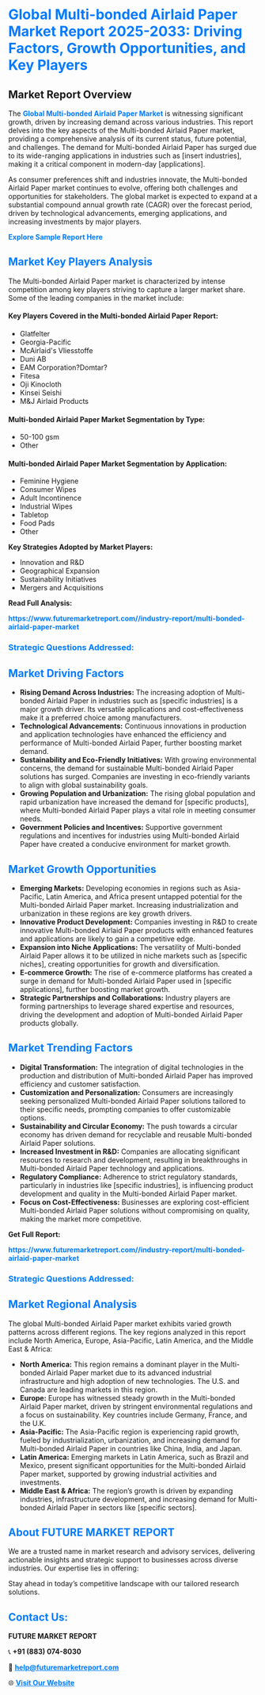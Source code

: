 <h1 style="color: #007BFF;">Global Multi-bonded Airlaid Paper Market Report 2025-2033: Driving Factors, Growth Opportunities, and Key Players</h1>

<section id="overview">
<h2>Market Report Overview</h2>
<p>The <a href="https://www.futuremarketreport.com//industry-report/multi-bonded-airlaid-paper-market" style="color: #007BFF; text-decoration: none;"><strong>Global Multi-bonded Airlaid Paper Market</strong></a> is witnessing significant growth, driven by increasing demand across various industries. This report delves into the key aspects of the Multi-bonded Airlaid Paper market, providing a comprehensive analysis of its current status, future potential, and challenges. The demand for Multi-bonded Airlaid Paper has surged due to its wide-ranging applications in industries such as [insert industries], making it a critical component in modern-day [applications].</p>
<p>As consumer preferences shift and industries innovate, the Multi-bonded Airlaid Paper market continues to evolve, offering both challenges and opportunities for stakeholders. The global market is expected to expand at a substantial compound annual growth rate (CAGR) over the forecast period, driven by technological advancements, emerging applications, and increasing investments by major players.</p>
</section>

<section id="overview">
<p><a href="https://www.futuremarketreport.com//request-sample/reportId=46760" style="color: #007BFF; text-decoration: none;"><strong>Explore Sample Report Here</strong></a></p>
</section>

<section id="key-players">
<h2 style="color: #007BFF;">Market Key Players Analysis</h2>
<p>The Multi-bonded Airlaid Paper market is characterized by intense competition among key players striving to capture a larger market share. Some of the leading companies in the market include:</p>
<h4>Key Players Covered in the Multi-bonded Airlaid Paper Report:</h4>
<ul><li>Glatfelter</li><li>Georgia-Pacific</li><li>McAirlaid&#039;s Vliesstoffe</li><li>Duni AB</li><li>EAM Corporation?Domtar?</li><li>Fitesa</li><li>Oji Kinocloth</li><li>Kinsei Seishi</li><li>M&amp;J Airlaid Products</li></ul>
<h4>Multi-bonded Airlaid Paper Market Segmentation by Type:</h4>
<ul><li>50-100 gsm</li><li>Other</li></ul>

<h4>Multi-bonded Airlaid Paper Market Segmentation by Application:</h4>
<ul><li>Feminine Hygiene</li><li>Consumer Wipes</li><li>Adult Incontinence</li><li>Industrial Wipes</li><li>Tabletop</li><li>Food Pads</li><li>Other</li></ul>
<p><strong>Key Strategies Adopted by Market Players:</strong></p>
<ul>
<li>Innovation and R&D</li>
<li>Geographical Expansion</li>
<li>Sustainability Initiatives</li>
<li>Mergers and Acquisitions</li>
</ul>
</section>

<section>
<p><strong>Read Full Analysis: </strong></p><a href="https://www.futuremarketreport.com//industry-report/multi-bonded-airlaid-paper-market" style="color: #007BFF; text-decoration: none;"><strong>https://www.futuremarketreport.com//industry-report/multi-bonded-airlaid-paper-market</strong></a>
<h3 style="color: #007BFF;">Strategic Questions Addressed:</h3>
</section>

<section id="driving-factors">
<h2 style="color: #007BFF;">Market Driving Factors</h2>
<ul>
<li><strong>Rising Demand Across Industries:</strong> The increasing adoption of Multi-bonded Airlaid Paper in industries such as [specific industries] is a major growth driver. Its versatile applications and cost-effectiveness make it a preferred choice among manufacturers.</li>
<li><strong>Technological Advancements:</strong> Continuous innovations in production and application technologies have enhanced the efficiency and performance of Multi-bonded Airlaid Paper, further boosting market demand.</li>
<li><strong>Sustainability and Eco-Friendly Initiatives:</strong> With growing environmental concerns, the demand for sustainable Multi-bonded Airlaid Paper solutions has surged. Companies are investing in eco-friendly variants to align with global sustainability goals.</li>
<li><strong>Growing Population and Urbanization:</strong> The rising global population and rapid urbanization have increased the demand for [specific products], where Multi-bonded Airlaid Paper plays a vital role in meeting consumer needs.</li>
<li><strong>Government Policies and Incentives:</strong> Supportive government regulations and incentives for industries using Multi-bonded Airlaid Paper have created a conducive environment for market growth.</li>
</ul>
</section>

<section id="growth-opportunities">
<h2 style="color: #007BFF;">Market Growth Opportunities</h2>
<ul>
<li><strong>Emerging Markets:</strong> Developing economies in regions such as Asia-Pacific, Latin America, and Africa present untapped potential for the Multi-bonded Airlaid Paper market. Increasing industrialization and urbanization in these regions are key growth drivers.</li>
<li><strong>Innovative Product Development:</strong> Companies investing in R&D to create innovative Multi-bonded Airlaid Paper products with enhanced features and applications are likely to gain a competitive edge.</li>
<li><strong>Expansion into Niche Applications:</strong> The versatility of Multi-bonded Airlaid Paper allows it to be utilized in niche markets such as [specific niches], creating opportunities for growth and diversification.</li>
<li><strong>E-commerce Growth:</strong> The rise of e-commerce platforms has created a surge in demand for Multi-bonded Airlaid Paper used in [specific applications], further boosting market growth.</li>
<li><strong>Strategic Partnerships and Collaborations:</strong> Industry players are forming partnerships to leverage shared expertise and resources, driving the development and adoption of Multi-bonded Airlaid Paper products globally.</li>
</ul>
</section>

<section id="trending-factors">
<h2 style="color: #007BFF;">Market Trending Factors</h2>
<ul>
<li><strong>Digital Transformation:</strong> The integration of digital technologies in the production and distribution of Multi-bonded Airlaid Paper has improved efficiency and customer satisfaction.</li>
<li><strong>Customization and Personalization:</strong> Consumers are increasingly seeking personalized Multi-bonded Airlaid Paper solutions tailored to their specific needs, prompting companies to offer customizable options.</li>
<li><strong>Sustainability and Circular Economy:</strong> The push towards a circular economy has driven demand for recyclable and reusable Multi-bonded Airlaid Paper solutions.</li>
<li><strong>Increased Investment in R&D:</strong> Companies are allocating significant resources to research and development, resulting in breakthroughs in Multi-bonded Airlaid Paper technology and applications.</li>
<li><strong>Regulatory Compliance:</strong> Adherence to strict regulatory standards, particularly in industries like [specific industries], is influencing product development and quality in the Multi-bonded Airlaid Paper market.</li>
<li><strong>Focus on Cost-Effectiveness:</strong> Businesses are exploring cost-efficient Multi-bonded Airlaid Paper solutions without compromising on quality, making the market more competitive.</li>
</ul>
</section>

<section>
<p><strong>Get Full Report: </strong></p><a href="https://www.futuremarketreport.com//industry-report/multi-bonded-airlaid-paper-market" style="color: #007BFF; text-decoration: none;"><strong>https://www.futuremarketreport.com//industry-report/multi-bonded-airlaid-paper-market</strong></a>
<h3 style="color: #007BFF;">Strategic Questions Addressed:</h3>
</section>


<section id="regional-analysis">
<h2 style="color: #007BFF;">Market Regional Analysis</h2>
<p>The global Multi-bonded Airlaid Paper market exhibits varied growth patterns across different regions. The key regions analyzed in this report include North America, Europe, Asia-Pacific, Latin America, and the Middle East & Africa:</p>
<ul>
<li><strong>North America:</strong> This region remains a dominant player in the Multi-bonded Airlaid Paper market due to its advanced industrial infrastructure and high adoption of new technologies. The U.S. and Canada are leading markets in this region.</li>
<li><strong>Europe:</strong> Europe has witnessed steady growth in the Multi-bonded Airlaid Paper market, driven by stringent environmental regulations and a focus on sustainability. Key countries include Germany, France, and the U.K.</li>
<li><strong>Asia-Pacific:</strong> The Asia-Pacific region is experiencing rapid growth, fueled by industrialization, urbanization, and increasing demand for Multi-bonded Airlaid Paper in countries like China, India, and Japan.</li>
<li><strong>Latin America:</strong> Emerging markets in Latin America, such as Brazil and Mexico, present significant opportunities for the Multi-bonded Airlaid Paper market, supported by growing industrial activities and investments.</li>
<li><strong>Middle East & Africa:</strong> The region’s growth is driven by expanding industries, infrastructure development, and increasing demand for Multi-bonded Airlaid Paper in sectors like [specific sectors].</li>
</ul>
</section>

<footer>
<h2 style="color: #007BFF;">About FUTURE MARKET REPORT</h2>
<p>We are a trusted name in market research and advisory services, delivering actionable insights and strategic support to businesses across diverse industries. Our expertise lies in offering:</p>

<p>Stay ahead in today’s competitive landscape with our tailored research solutions.</p>

<h2 style="color: #007BFF;">Contact Us:</h2>
<p><strong>FUTURE MARKET REPORT</strong></p>
<p>📞 <strong>+91 (883) 074-8030</strong></p>
<p>📧 <strong><a href="mailto:help@futuremarketreport.com" style="color: #007BFF;">help@futuremarketreport.com</a></strong></p>
<p>🌐 <strong><a href="https://www.futuremarketreport.com/" style="color: #007BFF;">Visit Our Website</a></strong></p>
</footer>